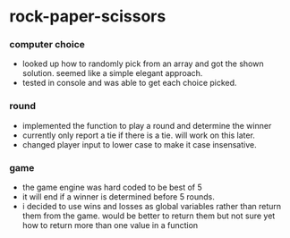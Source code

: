# rock-paper-scissors

### computer choice
- looked up how to randomly pick from an array and got the shown solution. seemed like a simple elegant approach.
- tested in console and was able to get each choice picked.

### round
- implemented the function to play a round and determine the winner
- currently only report a tie if there is a tie. will work on this later.
- changed player input to lower case to make it case insensative.

### game
- the game engine was hard coded to be best of 5
- it will end if a winner is determined before 5 rounds.
- i decided to use wins and losses as global variables rather than return them from the game. would be better to return them but not sure yet how to return more than one value in a function